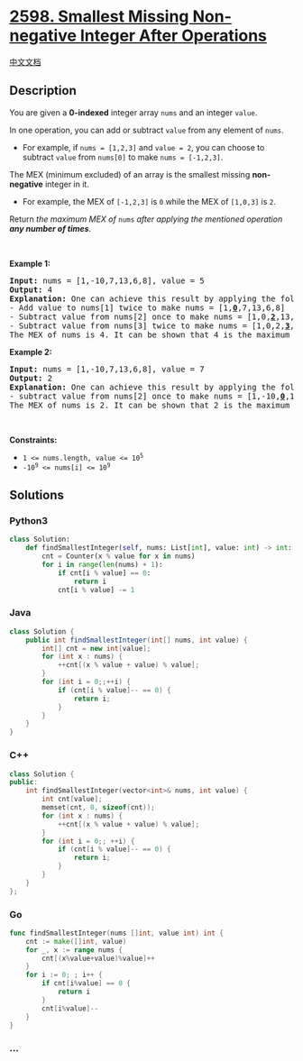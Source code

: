 # [2598. Smallest Missing Non-negative Integer After Operations](https://leetcode.com/problems/smallest-missing-non-negative-integer-after-operations)

[中文文档](/solution/2500-2599/2598.Smallest%20Missing%20Non-negative%20Integer%20After%20Operations/README.md)

## Description

<p>You are given a <strong>0-indexed</strong> integer array <code>nums</code> and an integer <code>value</code>.</p>

<p>In one operation, you can add or subtract <code>value</code> from any element of <code>nums</code>.</p>

<ul>
	<li>For example, if <code>nums = [1,2,3]</code> and <code>value = 2</code>, you can choose to subtract <code>value</code> from <code>nums[0]</code> to make <code>nums = [-1,2,3]</code>.</li>
</ul>

<p>The MEX (minimum excluded) of an array is the smallest missing <strong>non-negative</strong> integer in it.</p>

<ul>
	<li>For example, the MEX of <code>[-1,2,3]</code> is <code>0</code> while the MEX of <code>[1,0,3]</code> is <code>2</code>.</li>
</ul>

<p>Return <em>the maximum MEX of </em><code>nums</code><em> after applying the mentioned operation <strong>any number of times</strong></em>.</p>

<p>&nbsp;</p>
<p><strong class="example">Example 1:</strong></p>

<pre>
<strong>Input:</strong> nums = [1,-10,7,13,6,8], value = 5
<strong>Output:</strong> 4
<strong>Explanation:</strong> One can achieve this result by applying the following operations:
- Add value to nums[1] twice to make nums = [1,<strong><u>0</u></strong>,7,13,6,8]
- Subtract value from nums[2] once to make nums = [1,0,<strong><u>2</u></strong>,13,6,8]
- Subtract value from nums[3] twice to make nums = [1,0,2,<strong><u>3</u></strong>,6,8]
The MEX of nums is 4. It can be shown that 4 is the maximum MEX we can achieve.
</pre>

<p><strong class="example">Example 2:</strong></p>

<pre>
<strong>Input:</strong> nums = [1,-10,7,13,6,8], value = 7
<strong>Output:</strong> 2
<strong>Explanation:</strong> One can achieve this result by applying the following operation:
- subtract value from nums[2] once to make nums = [1,-10,<u><strong>0</strong></u>,13,6,8]
The MEX of nums is 2. It can be shown that 2 is the maximum MEX we can achieve.
</pre>

<p>&nbsp;</p>
<p><strong>Constraints:</strong></p>

<ul>
	<li><code>1 &lt;= nums.length, value &lt;= 10<sup>5</sup></code></li>
	<li><code>-10<sup>9</sup> &lt;= nums[i] &lt;= 10<sup>9</sup></code></li>
</ul>

## Solutions

<!-- tabs:start -->

### **Python3**

```python
class Solution:
    def findSmallestInteger(self, nums: List[int], value: int) -> int:
        cnt = Counter(x % value for x in nums)
        for i in range(len(nums) + 1):
            if cnt[i % value] == 0:
                return i
            cnt[i % value] -= 1
```

### **Java**

```java
class Solution {
    public int findSmallestInteger(int[] nums, int value) {
        int[] cnt = new int[value];
        for (int x : nums) {
            ++cnt[(x % value + value) % value];
        }
        for (int i = 0;;++i) {
            if (cnt[i % value]-- == 0) {
                return i;
            }
        }
    }
}
```

### **C++**

```cpp
class Solution {
public:
    int findSmallestInteger(vector<int>& nums, int value) {
        int cnt[value];
        memset(cnt, 0, sizeof(cnt));
        for (int x : nums) {
            ++cnt[(x % value + value) % value];
        }
        for (int i = 0;; ++i) {
            if (cnt[i % value]-- == 0) {
                return i;
            }
        }
    }
};
```

### **Go**

```go
func findSmallestInteger(nums []int, value int) int {
	cnt := make([]int, value)
	for _, x := range nums {
		cnt[(x%value+value)%value]++
	}
	for i := 0; ; i++ {
		if cnt[i%value] == 0 {
			return i
		}
		cnt[i%value]--
	}
}
```

### **...**

```

```

<!-- tabs:end -->

